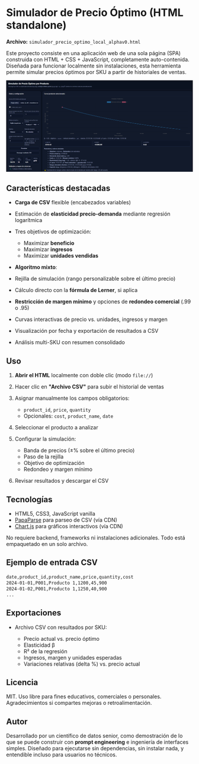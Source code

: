 # Simulador de Precio Óptimo (HTML standalone)

**Archivo:** `simulador_precio_optimo_local_alphav0.html`

Este proyecto consiste en una aplicación web de una sola página (SPA) construida con HTML + CSS + JavaScript, completamente auto-contenida. Diseñada para funcionar localmente sin instalaciones, esta herramienta permite simular precios óptimos por SKU a partir de historiales de ventas.


![toto200298/Price_optimization_html_javascript](screenshots.png)


## Características destacadas

* **Carga de CSV** flexible (encabezados variables)
* Estimación de **elasticidad precio-demanda** mediante regresión logarítmica
* Tres objetivos de optimización:

  * Maximizar **beneficio**
  * Maximizar **ingresos**
  * Maximizar **unidades vendidas**
*  **Algoritmo mixto**:

  * Rejilla de simulación (rango personalizable sobre el último precio)
  * Cálculo directo con la **fórmula de Lerner**, si aplica
* **Restricción de margen mínimo** y opciones de **redondeo comercial** (.99 o .95)
* Curvas interactivas de precio vs. unidades, ingresos y margen
* Visualización por fecha y exportación de resultados a CSV
* Análisis multi-SKU con resumen consolidado



##  Uso

1. **Abrir el HTML** localmente con doble clic (modo `file://`)
2. Hacer clic en **"Archivo CSV"** para subir el historial de ventas
3. Asignar manualmente los campos obligatorios:

   * `product_id`, `price`, `quantity`
   * Opcionales: `cost`, `product_name`, `date`
4. Seleccionar el producto a analizar
5. Configurar la simulación:

   * Banda de precios (±% sobre el último precio)
   * Paso de la rejilla
   * Objetivo de optimización
   * Redondeo y margen mínimo
6. Revisar resultados y descargar el CSV



## Tecnologías

* HTML5, CSS3, JavaScript vanilla
* [PapaParse](https://www.papaparse.com/) para parseo de CSV (vía CDN)
* [Chart.js](https://www.chartjs.org/) para gráficos interactivos (vía CDN)

No requiere backend, frameworks ni instalaciones adicionales. Todo está empaquetado en un solo archivo.



## Ejemplo de entrada CSV

```csv
date,product_id,product_name,price,quantity,cost
2024-01-01,P001,Producto 1,1200,45,900
2024-01-02,P001,Producto 1,1250,40,900
...
```



## Exportaciones

* Archivo CSV con resultados por SKU:

  * Precio actual vs. precio óptimo
  * Elasticidad β
  * R² de la regresión
  * Ingresos, margen y unidades esperadas
  * Variaciones relativas (delta %) vs. precio actual



## Licencia

MIT. Uso libre para fines educativos, comerciales o personales. Agradecimientos si compartes mejoras o retroalimentación.



## Autor

Desarrollado por un científico de datos senior, como demostración de lo que se puede construir con **prompt engineering** e ingeniería de interfaces simples. Diseñado para ejecutarse sin dependencias, sin instalar nada, y entendible incluso para usuarios no técnicos.


